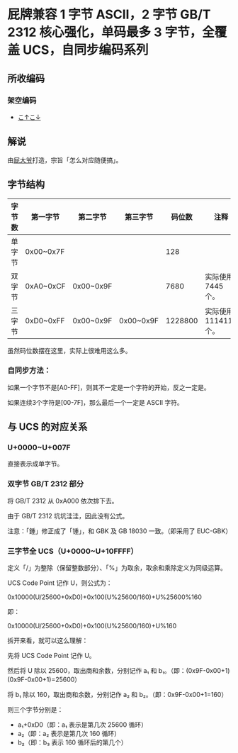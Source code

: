 # 屁牌兼容 1 字节 ASCII，2 字节 GB/T 2312 核心强化，单码最多 3 字节，全覆盖 UCS，自同步编码系列

## 所收编码
### 架空编码
- [こ↑こ↓](https://zhuanlan.zhihu.com/p/33140509)

## 解说
由[屁大爷](https://github.com/farteryhr)打造，宗旨「怎么对应随便搞」。

## 字节结构
|字节数|第一字节|第二字节|第三字节|码位数|注释|
|-|-|-|-|-|-|
|单字节|0x00\~0x7F|||128||
|双字节|0xA0\~0xCF|0x00\~0x9F||7680|实际使用 7445 个。|
|三字节|0xD0\~0xFF|0x00\~0x9F|0x00\~0x9F|1228800|实际使用 1114112 个。|

虽然码位数摆在这里，实际上很难用这么多。

### 自同步方法：
如果一个字节不是[A0-FF]，则其不一定是一个字符的开始，反之一定是。

如果连续3个字符是[00-7F]，那么最后一个一定是 ASCII 字符。

## 与 UCS 的对应关系
### U+0000\~U+007F
直接表示成单字节。

### 双字节 GB/T 2312 部分
将 GB/T 2312 从 0xA000 依次排下去。

由于 GB/T 2312 坑坑洼洼，因此没有公式。

注意：「鍾」修正成了「锺」，和 GBK 及 GB 18030 一致。（即采用了 EUC-GBK）

### 三字节全 UCS（U+0000\~U+10FFFF）
定义「/」为整除（保留整数部分）、「%」为取余，取余和乘除定义为同级运算。

UCS Code Point 记作 U，则公式为：

0x10000(U/25600+0xD0)+0x100(U%25600/160)+U%25600%160

即：

0x10000(U/25600+0xD0)+0x100(U%25600/160)+U%160

拆开来看，就可以这么理解：

先将 UCS Code Point 记作 U。

然后将 U 除以 25600，取出商和余数，分别记作 a₁ 和 b₁。（即：(0x9F-0x00+1)(0x9F-0x00+1)=25600）

将 b₁ 除以 160，取出商和余数，分别记作 a₂ 和 b₂。（即：0x9F-0x00+1=160）

则三个字节分别是：
- a₁+0xD0（即：a₁ 表示是第几次 25600 循环）
- a₂（即：a₂ 表示是第几次 160 循环）
- b₂（即：b₃ 表示 160 循环后的第几个）

